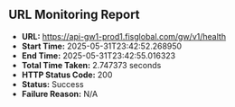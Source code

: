 ## URL Monitoring Report

- **URL:** https://api-gw1-prod1.fisglobal.com/gw/v1/health
- **Start Time:** 2025-05-31T23:42:52.268950
- **End Time:** 2025-05-31T23:42:55.016323
- **Total Time Taken:** 2.747373 seconds
- **HTTP Status Code:** 200
- **Status:** Success
- **Failure Reason:** N/A
